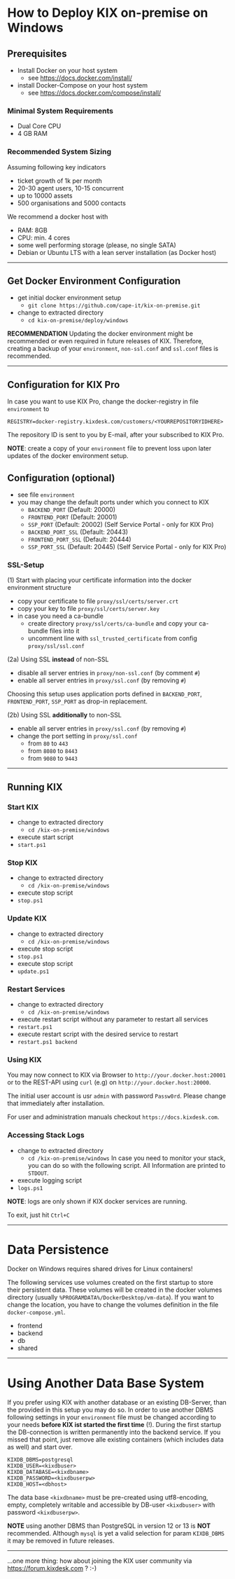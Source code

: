 # How to Deploy KIX on-premise on Windows

## Prerequisites
- Install Docker on your host system
  - see https://docs.docker.com/install/
- install Docker-Compose on your host system
  - see https://docs.docker.com/compose/install/

### Minimal System Requirements
- Dual Core CPU
- 4 GB RAM

### Recommended System Sizing
Assuming following key indicators
- ticket growth of 1k per month
- 20-30 agent users, 10-15 concurrent
- up to 10000 assets
- 500 organisations and  5000 contacts

We recommend a docker host with
- RAM: 8GB
- CPU: min. 4 cores
- some well performing storage (please, no single SATA)
- Debian or Ubuntu LTS with a lean server installation (as Docker host)

---

## Get Docker Environment Configuration
- get initial docker environment setup
  - `git clone https://github.com/cape-it/kix-on-premise.git`
- change to extracted directory
  - `cd kix-on-premise/deploy/windows`

**RECOMMENDATION**
Updating the docker environment might be recommended or even required in future releases of KIX. Therefore, creating a backup of your `environment`, `non-ssl.conf` and `ssl.conf` files is recommended.

---

## Configuration for **KIX Pro**
In case you want to use KIX Pro, change the docker-registry in file `environment` to
```
REGISTRY=docker-registry.kixdesk.com/customers/<YOURREPOSITORYIDHERE>
```

The repository ID is sent to you by E-mail, after your subscribed to KIX Pro.

**NOTE**: create a copy of your `environment` file to prevent loss upon later updates of the docker environment setup.


## Configuration (optional)
- see file `environment`
- you may change the default ports under which you connect to KIX
  - `BACKEND_PORT` (Default: 20000)
  - `FRONTEND_PORT` (Default: 20001)
  - `SSP_PORT` (Default: 20002) (Self Service Portal - only for KIX Pro)
  - `BACKEND_PORT_SSL` (Default: 20443)
  - `FRONTEND_PORT_SSL` (Default: 20444)
  - `SSP_PORT_SSL` (Default: 20445) (Self Service Portal - only for KIX Pro)


### SSL-Setup
(1) Start with placing your certificate information into the docker environment structure
- copy your certificate to file `proxy/ssl/certs/server.crt`
- copy your key to file `proxy/ssl/certs/server.key`
- in case you need a ca-bundle
  - create directory `proxy/ssl/certs/ca-bundle` and copy your ca-bundle files into it
  - uncomment line with `ssl_trusted_certificate` from config `proxy/ssl/ssl.conf`

(2a) Using SSL **instead** of non-SSL
- disable all server entries in `proxy/non-ssl.conf` (by comment `#`)
- enable all server entries in `proxy/ssl.conf` (by removing `#`)

Choosing this setup uses application ports defined in `BACKEND_PORT`, `FRONTEND_PORT`, `SSP_PORT` as drop-in replacement.

(2b) Using SSL **additionally** to non-SSL
- enable all server entries in `proxy/ssl.conf` (by removing `#`)
- change the port setting in `proxy/ssl.conf`
  - from `80` to `443`
  - from `8080` to `8443`
  - from `9080` to `9443`

---
## Running KIX

### Start KIX
- change to extracted directory
  - `cd /kix-on-premise/windows`
- execute start script
 - `start.ps1`

### Stop KIX
- change to extracted directory
  - `cd /kix-on-premise/windows`
- execute stop script
 - `stop.ps1`

### Update KIX
- change to extracted directory
  - `cd /kix-on-premise/windows`
- execute stop script
 - `stop.ps1`
- execute stop script
 - `update.ps1`


### Restart Services
- change to extracted directory
  - `cd /kix-on-premise/windows`
- execute restart script without any parameter to restart all services
 - `restart.ps1`
- execute restart script with the desired service to restart
 - `restart.ps1 backend`


### Using KIX
You may now connect to KIX via Browser to `http://your.docker.host:20001` or to the REST-API using `curl` (e.g) on `http://your.docker.host:20000`.

The initial user account is usr `admin` with password `Passw0rd`. Please change that immediately after installation.

For user and administration manuals checkout `https://docs.kixdesk.com`.


### Accessing Stack Logs
- change to extracted directory
  - `cd /kix-on-premise/windows`
In case you need to monitor your stack, you can do so with the following script. All Information are printed to `STDOUT`.
- execute logging script
 - `logs.ps1`

**NOTE**: logs are only shown if KIX docker services are running.

To exit, just hit `Ctrl+C`


---

# Data Persistence
Docker on Windows requires shared drives for Linux containers!

The following services use volumes created on the first startup to store their persistent data. These volumes will be created in the docker volumes directory (usually `%PROGRAMDATA%/DockerDesktop/vm-data`). If you want to change the location, you have to change the volumes definition in the file `docker-compose.yml`.
- frontend
- backend
- db
- shared

---

# Using Another Data Base System
If you prefer using KIX with another database or an existing DB-Server, than the provided in this setup you may do so. In order to use another DBMS following settings in your `environment` file must be changed according to your needs **before KIX ist started the first time** (!). During the first startup the DB-connection is written permanently into the backend service. If you missed that point, just remove alle existing containers (which includes data as well) and start over.

```
KIXDB_DBMS=postgresql
KIXDB_USER=<kixdbuser>
KIXDB_DATABASE=<kixdbname>
KIXDB_PASSWORD=<kixdbuserpw>
KIXDB_HOST=<dbhost>
```

The data base `<kixdbname>` must be pre-created using utf8-encoding, empty, completely writable and accessible by DB-user `<kixdbuser>` with password `<kixdbuserpw>`.

**NOTE** using another DBMS than PostgreSQL in version 12 or 13 is **NOT** recommended. Although `mysql` is yet a valid selection for param `KIXDB_DBMS` it may be removed in future releases.

---

...one more thing: how about joining the KIX user community via https://forum.kixdesk.com ? :-)
